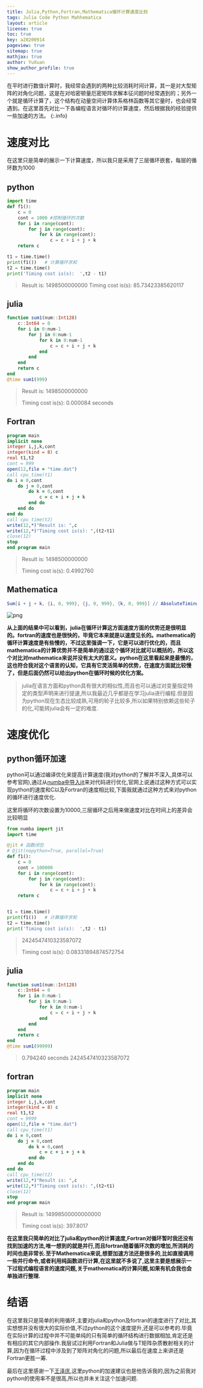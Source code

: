 ```yaml
---
title: Julia,Python,Fortran,Mathematica循环计算速度比较
tags: Julia Code Python Mahhematica
layout: article
license: true
toc: true
key: a20200914
pageview: true
sitemap: true
mathjax: true
author: YuXuan
show_author_profile: true
---
```

在平时进行数值计算时，我经常会遇到的两种比较消耗时间计算，其一是对大型矩阵的对角化问题，这是在对哈密顿量厄密矩阵求解本征问题时经常遇到的；另外一个就是循环计算了，这个结构在动量空间计算体系格林函数等其它量时，也会经常遇到。在这里首先对比一下各编程语言对循环的计算速度，然后根据我的经验提供一些加速的方法。
{:.info}
<!--more-->
# 速度对比
在这里只是简单的展示一下计算速度，所以我只是采用了三层循环嵌套，每层的循环数为1000
## python
```python
import time
def f1():
    c = 0
    cont = 1000 #控制循环的次数
    for i in range(cont):
        for j in range(cont):
            for k in range(cont):
                c = c + i + j + k
    return c

t1 = time.time()
print(f1())   # 计算循环求和
t2 = time.time()
print('Timing cost is(s):  ',t2 - t1)
```
> Result is:  1498500000000
> Timing cost is(s):   85.73423385620117
## julia
```julia
function sum1(num::Int128)
    c::Int64 = 0
    for i in 0:num-1
        for j in 0:num-1
            for k in 0:num-1
                c = c + i + j + k
            end
        end
    end
    return c
end
@time sum1(999)
```
> Result is: 1498500000000
> 
> Timing cost is(s): 0.000084 seconds
## Fortran
```fortran
program main
implicit none
integer i,j,k,cont
integer(kind = 8) c
real t1,t2
cont = 999
open(12,file = "time.dat")
call cpu_time(t1)
do i = 0,cont
    do j = 0,cont
        do k = 0,cont
            c = c + i + j + k
        end do
    end do
end do
call cpu_time(t2)
write(12,*)"Result is: ",c
write(12,*)"Timing cost is(s): ",(t2-t1)
close(12)
stop
end program main
```
> Result is:          1498500000000
>
> Timing cost is(s):   0.4992760
## Mathematica
```mathematica
Sum[i + j + k, {i, 0, 999}, {j, 0, 999}, {k, 0, 999}] // AbsoluteTiming
```

![png](/assets/images/research/speed1.png)

**从上面的结果中可以看到，julia在循环计算这方面速度方面的优势还是很明显的。fortran的速度也是很快的，毕竟它本来就是以速度见长的。mathematica的循环计算速度是有些慢的，不过这里强调一下，它是可以进行优化的，而且mathematica的计算优势并不是简单的通过这个循环对比就可以概括的，所以这个对比对mathematica来说并没有太大的意义。python在这里看起来是最慢的，这也符合我对这个语言的认知，它具有它灵活简单的优势，在速度方面就比较慢了，但是后面仍然可以给出python在循环时候的优化方案。**
> julia在语言方面和python具有很大的相似性,而且也可以通过对变量指定特定的类型声明来进行提速,所以我最近几乎都是在学习julia进行编程.但是因为python现在生态比较成熟,可用的轮子比较多,所以如果特别依赖这些轮子的化,可能转julia会有一定的难度.

# 速度优化
## python循环加速
python可以通过编译优化来提高计算速度(我对python的了解并不深入,具体可以参考官网),通过从[numba中导入jit](https://numba.readthedocs.io/en/stable/user/jit.html)来对代码进行优化,官网上说通过这种方式可以实现python的速度和C以及Fortran的速度相比较,下面我就通过这种方式来对python的循环进行速度优化.

这里将循环的次数设置为10000,三层循环之后用来做速度对比在时间上的差异会比较明显
```python
from numba import jit
import time

@jit # 函数闭包
# @jit(nopython=True, parallel=True)
def f1():
    c = 0
    cont = 100000
    for i in range(cont):
        for j in range(cont):
            for k in range(cont):
                c = c + i + j + k
    return c


t1 = time.time()
print(f1())   # 计算循环求和
t2 = time.time()
print('Timing cost is(s):  ',t2 - t1)
```
> 2424547410323587072
> 
> Timing cost is(s):   0.08331894874572754
## julia
```julia
function sum1(num::Int128)
    c::Int64 = 0
    for i in 0:num-1
        for j in 0:num-1
            for k in 0:num-1
                c = c + i + j + k
            end
        end
    end
    return c
end
@time sum1(99999)
```
> 0.794240 seconds
> 2424547410323587072
## fortran
```fortran
program main
implicit none
integer i,j,k,cont
integer(kind = 8) c
real t1,t2
cont = 9999
open(12,file = "time.dat")
call cpu_time(t1)
do i = 0,cont
    do j = 0,cont
        do k = 0,cont
            c = c + i + j + k
        end do
    end do
end do
call cpu_time(t2)
write(12,*)"Result is: ",c
write(12,*)"Timing cost is(s): ",(t2-t1)
close(12)
stop
end program main
```
> Result is:      14998500000000000
>
> Timing cost is(s):    397.8017

**在这里我只简单的对比了julia和python的计算速度,Fortran对循环暂时我还没有找到加速的方法,唯一想到的就是并行,而且fortran随着循环次数的增加,所消耗的时间也是非常长.至于Mathematica来说,想要加速方法还是很多的,比如直接调用一些并行命令,或者利用纯函数进行计算,在这里就不多说了,这里主要是想展示一下过程式编程语言的速度问题,关于mathematica的计算问题,如果有机会我也会单独进行整理.**
# 结语
在这里我只是简单的利用循环,主要对julia和python及fortran的速度进行了对比,其实想想并没有很大的实际价值,不过python的这个速度提升,还是可以参考的.毕竟在实际计算的过程中并不可能单纯的只有简单的循环结构进行数据相加,肯定还是有相应的其它内部操作.我层试过利用Fortran和Julia做与T矩阵杂质散射相关的计算,因为在循环过程中涉及到了矩阵对角化的问题,所以最后在速度上来讲还是Fortran更胜一筹.

最后在这里感谢一下[王泽庆](https://zqw.ink/),这里python的加速建议也是他告诉我的,因为之前我对python的使用率不是很高,所以也并未关注这个加速问题.
